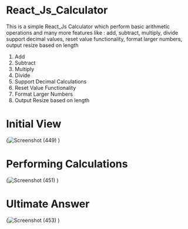 
# React_Js_Calculator
This is a simple React_Js Calculator which perform basic arithmetic operations and many more features like : add, subtract, multiply, divide support decimal values, reset value functionality, format larger numbers, output resize based on length
<ol>
  <li>Add</li>
  <li>Subtract</li>
  <li>Multiply</li>
  <li>Divide</li>
  <li>Support Decimal Calculations</li>
  <li>Reset Value Functionality</li>
  <li>Format Larger Numbers</li>
  <li>Output Resize based on length</li>
</ol>

<h1>Initial View</h1>

(![Screenshot (449)](https://user-images.githubusercontent.com/90544124/194600067-f6a33312-07a8-4fb3-a609-a444022fa2bf.png)
)

<h1>Performing Calculations</h1>

(![Screenshot (451)](https://user-images.githubusercontent.com/90544124/194600289-52e6043b-ac13-467f-9c85-51998ec18191.png)
)

<h1>Ultimate Answer</h1>

(![Screenshot (453)](https://user-images.githubusercontent.com/90544124/194600453-f80b01bf-b8c0-4de0-b496-cc78939114ac.png)
)
